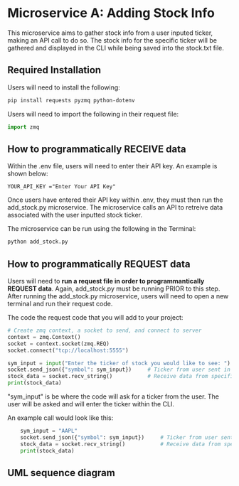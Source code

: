 # Microservice A: Adding Stock Info
This microservice aims to gather stock info from a user inputed ticker, making an API call to do so. The stock info for the specific ticker will be gathered
and displayed in the CLI while being saved into the stock.txt file.

## Required Installation

Users will need to install the following:

```bash
pip install requests pyzmq python-dotenv
```

Users will need to import the following in their request file:

```python
import zmq
```

## How to programmatically RECEIVE data

Within the .env file, users will need to enter their API key. An example is shown below:

```.env
YOUR_API_KEY ="Enter Your API Key"
```

Once users have entered their API key within .env, they must then run the add_stock.py microservice. The microservice calls an API to retreive data associated with the user inputted stock ticker.

The microservice can be run using the following in the Terminal:
```bash
python add_stock.py
```

## How to programmatically REQUEST data

Users will need to **run a request file in order to programmantically REQUEST data**. Again, add_stock.py must be running PRIOR to this step. After running the add_stock.py microservice, users will need to open a new terminal and run their request code. 

The code the request code that you will add to your project:

```python
# Create zmq context, a socket to send, and connect to server
context = zmq.Context()
socket = context.socket(zmq.REQ)
socket.connect("tcp://localhost:5555")

sym_input = input("Enter the ticker of stock you would like to see: ")                    
socket.send_json({"symbol": sym_input})     # Ticker from user sent in JSON format
stock_data = socket.recv_string()           # Receive data from specified ticker
print(stock_data)
```
"sym_input" is be where the code will ask for a ticker from the user. The user will be asked and will enter the ticker within the CLI.

An example call would look like this:

```python
    sym_input = "AAPL"                  
    socket.send_json({"symbol": sym_input})     # Ticker from user sent in JSON format
    stock_data = socket.recv_string()           # Receive data from specified ticker
    print(stock_data)
```

## UML sequence diagram 


